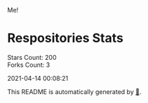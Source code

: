 Me!

# Respositories Stats
Stars Count: 200  
Forks Count: 3

2021-04-14 00:08:21  

This README is automatically generated by [🐰](https://github.com/rnitta/rnitta).
